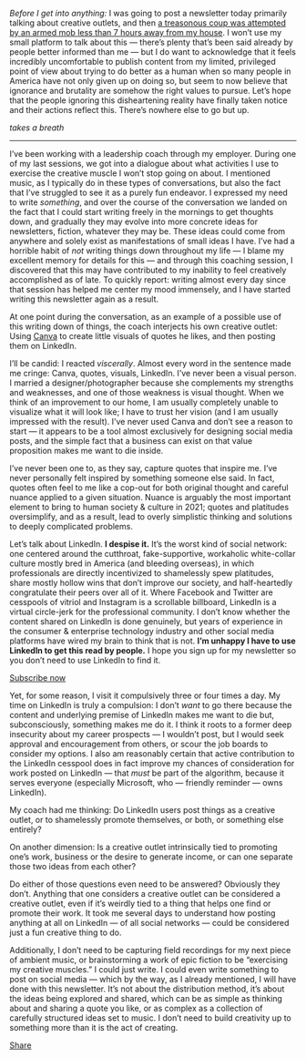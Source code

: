 <p><em>Before I get into anything:</em> I was going to post a newsletter today primarily talking about creative outlets, and then <a href="https://www.nytimes.com/interactive/2021/01/06/us/trump-mob-capitol-building.html?action=click&amp;module=Spotlight&amp;pgtype=Homepage">a treasonous coup was attempted by an armed mob less than 7 hours away from my house</a>. I won’t use my small platform to talk about this — there’s plenty that’s been said already by people better informed than me — but I do want to acknowledge that it feels incredibly uncomfortable to publish content from my limited, privileged point of view about trying to do better as a human when so many people in America have not only given up on doing so, but seem to now believe that ignorance and brutality are somehow the right values to pursue. Let’s hope that the people ignoring this disheartening reality have finally taken notice and their actions reflect this. There’s nowhere else to go but up.</p><p><em>takes a breath</em></p><div><hr></div><p>I’ve been working with a leadership coach through my employer. During one of my last sessions, we got into a dialogue about what activities I use to exercise the creative muscle I won’t stop going on about. I mentioned music, as I typically do in these types of conversations, but also the fact that I’ve struggled to see it as a purely fun endeavor. I expressed my need to write <em>something</em>, and over the course of the conversation we landed on the fact that I could start writing freely in the mornings to get thoughts down, and gradually they may evolve into more concrete ideas for newsletters, fiction, whatever they may be. These ideas could come from anywhere and solely exist as manifestations of small ideas I have. I’ve had a horrible habit of <em>not</em> writing things down throughout my life — I blame my excellent memory for details for this — and through this coaching session, I discovered that this may have contributed to my inability to feel creatively accomplished as of late. To quickly report: writing almost every day since that session has helped me center my mood immensely, and I have started writing this newsletter again as a result.</p><p>At one point during the conversation, as an example of a possible use of this writing down of things, the coach interjects his own creative outlet: Using <a href="http://canva.com">Canva</a> to create little visuals of quotes he likes, and then posting them on LinkedIn.</p><p>I’ll be candid: I reacted <em>viscerally</em>. Almost every word in the sentence made me cringe: Canva, quotes, visuals, LinkedIn. I’ve never been a visual person. I married a designer/photographer because she complements my strengths and weaknesses, and one of those weakness is visual thought. When we think of an improvement to our home, I am usually completely unable to visualize what it will look like; I have to trust her vision (and I am usually impressed with the result). I’ve never used Canva and don’t see a reason to start — it appears to be a tool almost exclusively for designing social media posts, and the simple fact that a business can exist on that value proposition makes me want to die inside.</p><p>I’ve never been one to, as they say, capture quotes that inspire me. I’ve never personally felt inspired by something someone else said. In fact, quotes often feel to me like a cop-out for both original thought and careful nuance applied to a given situation. Nuance is arguably the most important element to bring to human society &amp; culture in 2021; quotes and platitudes oversimplify, and as a result, lead to overly simplistic thinking and solutions to deeply complicated problems.&nbsp;</p><p>Let’s talk about LinkedIn. <strong>I despise it.</strong> It’s the worst kind of social network: one centered around the cutthroat, fake-supportive, workaholic white-collar culture mostly bred in America (and bleeding overseas), in which professionals are directly incentivized to shamelessly spew platitudes, share mostly hollow wins that don’t improve our society, and half-heartedly congratulate their peers over all of it. Where Facebook and Twitter are cesspools of vitriol and Instagram is a scrollable billboard, LinkedIn is a virtual circle-jerk for the professional community. I don’t know whether the content shared on LinkedIn is done genuinely, but years of experience in the consumer &amp; enterprise technology industry and other social media platforms have wired my brain to think that is not. <strong>I’m unhappy I have to use LinkedIn to get this read by people.</strong> I hope you sign up for my newsletter so you don’t need to use LinkedIn to find it.</p><p class="button-wrapper" data-attrs="{&quot;url&quot;:&quot;https://tonedeafcolorblind.substack.com/subscribe?&quot;,&quot;text&quot;:&quot;Subscribe now&quot;,&quot;class&quot;:null}"><a class="button primary" href="https://tonedeafcolorblind.substack.com/subscribe?"><span>Subscribe now</span></a></p><p>Yet, for some reason, I visit it compulsively three or four times a day. My time on LinkedIn is truly a compulsion: I don’t <em>want</em> to go there because the content and underlying premise of LinkedIn makes me want to die but, subconsciously, something makes me do it. I think it roots to a former deep insecurity about my career prospects — I wouldn’t post, but I would seek approval and encouragement from others, or scour the job boards to consider my options. I also am reasonably certain that active contribution to the LinkedIn cesspool does in fact improve my chances of consideration for work posted on LinkedIn — that <em>must</em> be part of the algorithm, because it serves everyone (especially Microsoft, who — friendly reminder — owns LinkedIn).</p><p>My coach had me thinking: Do LinkedIn users post things as a creative outlet, or to shamelessly promote themselves, or both, or something else entirely?&nbsp;</p><p>On another dimension: Is a creative outlet intrinsically tied to promoting one’s work, business or the desire to generate income, or can one separate those two ideas from each other?</p><p>Do either of those questions even need to be answered? Obviously they don’t. Anything that one considers a creative outlet can be considered a creative outlet, even if it’s weirdly tied to a thing that helps one find or promote their work. It took me several days to understand how posting anything at all on LinkedIn — of all social networks — could be considered just a fun creative thing to do.&nbsp;</p><p>Additionally, I don’t need to be capturing field recordings for my next piece of ambient music, or brainstorming a work of epic fiction to be “exercising my creative muscles.” I could just write. I could even write something to post on social media — which by the way, as I already mentioned, I will have done with this newsletter. It’s not about the distribution method, it’s about the ideas being explored and shared, which can be as simple as thinking about and sharing a quote you like, or as complex as a collection of carefully structured ideas set to music. I don’t need to build creativity up to something more than it is the act of creating.</p><p class="button-wrapper" data-attrs="{&quot;url&quot;:&quot;https://tonedeafcolorblind.substack.com/p/linkedin-and-creativity?&utm_source=substack&utm_medium=email&utm_content=share&action=share&quot;,&quot;text&quot;:&quot;Share&quot;,&quot;class&quot;:null}"><a class="button primary" href="https://tonedeafcolorblind.substack.com/p/linkedin-and-creativity?&utm_source=substack&utm_medium=email&utm_content=share&action=share"><span>Share</span></a></p><p></p>